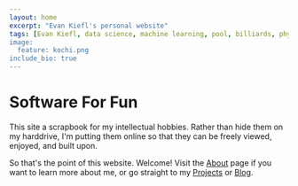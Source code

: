 ```yaml
---
layout: home
excerpt: "Evan Kiefl's personal website"
tags: [Evan Kiefl, data science, machine learning, pool, billiards, physics, simulation, bioinformatics, microbial ecology, microbiome, metagenomics, anvi'o, university of chicago, university of victoria, PhD]
image:
  feature: kochi.png
include_bio: true
---
```


# Software For Fun

This site a scrapbook for my intellectual hobbies. Rather than hide them on my harddrive, I'm putting them online so that they can be freely viewed, enjoyed, and built upon.

So that's the point of this website. Welcome! Visit the [About](/about/) page if you want to learn
more about me, or go straight to my [Projects](/projects/) or [Blog](/posts/).
